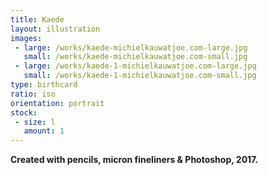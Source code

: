```yaml
---
title: Kaede
layout: illustration
images:
 - large: /works/kaede-michielkauwatjoe.com-large.jpg
   small: /works/kaede-michielkauwatjoe.com-small.jpg
 - large: /works/kaede-1-michielkauwatjoe.com-large.jpg
   small: /works/kaede-1-michielkauwatjoe.com-small.jpg
type: birthcard
ratio: iso
orientation: portrait
stock:
 - size: l 
   amount: 1
---
```


**Created with pencils, micron fineliners & Photoshop, 2017.**
